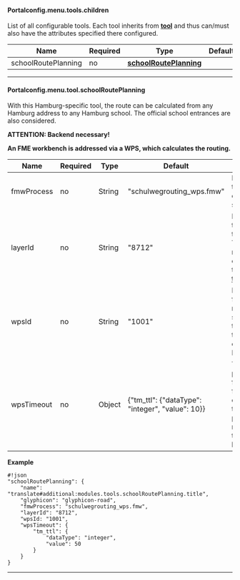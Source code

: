 #### Portalconfig.menu.tools.children

List of all configurable tools. Each tool inherits from **[tool](#markdown-header-portalconfigmenutool)** and thus can/must also have the attributes specified there configured.

|Name|Required|Type|Default|Description|Expert|
|----|-------------|---|-------|------------|------|
|schoolRoutePlanning|no|**[schoolRoutePlanning](#markdown-header-portalconfigmenutoolschulwegrouting)**||schoolRoutePlanning.|true|

***

#### Portalconfig.menu.tool.schoolRoutePlanning

With this Hamburg-specific tool, the route can be calculated from any Hamburg address to any Hamburg school. The official school entrances are also considered.

**ATTENTION: Backend necessary!**

**An FME workbench is addressed via a WPS, which calculates the routing.**

|Name|Required|Type|Default|Description|Expert|
|----|-------------|---|-------|------------|------|
|fmwProcess|no|String|"schulwegrouting_wps.fmw"|FME process that calculates a school route.|true|
|layerId|no|String|"8712"|Id of the layer that contains the schools. This layer must also be configured in the **[themeconfig](#markdown-header-themeconfig)**.|true|
|wpsId|no|String|"1001"|Id of the WPS from the rest-services.json that triggers the configured FME process.|true|
|wpsTimeout|no|Object|{"tm_ttl": {"dataType": "integer", "value": 10}}|Timeout parameters for the wps. If false or empty object then this parameter is not send in the post body.|true|

**Example**
```
#!json
"schoolRoutePlanning": {
    "name": "translate#additional:modules.tools.schoolRoutePlanning.title",
    "glyphicon": "glyphicon-road",
    "fmwProcess": "schulwegrouting_wps.fmw",
    "layerId": "8712",
    "wpsId: "1001",
    "wpsTimeout": {
        "tm_ttl": {
            "dataType": "integer",
            "value": 50
        }
    }
}
```

***

